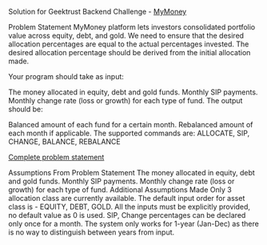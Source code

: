 Solution for Geektrust Backend Challenge - [MyMoney](https://github.com/md-affan/My-Money/edit/main/README.md#:~:text=Geektrust%20Backend%20Challenge%20%2D-,MyMoney,-Problem%20Statement%20MyMoney)

Problem Statement
MyMoney platform lets investors consolidated portfolio value across equity, debt, and gold. We need to ensure that the desired allocation percentages are equal to the actual percentages invested. The desired allocation percentage should be derived from the initial allocation made.

Your program should take as input:

The money allocated in equity, debt and gold funds.
Monthly SIP payments.
Monthly change rate (loss or growth) for each type of fund.
The output should be:

Balanced amount of each fund for a certain month.
Rebalanced amount of each month if applicable.
The supported commands are:
ALLOCATE, SIP, CHANGE, BALANCE, REBALANCE

[Complete problem statement](https://github.com/md-affan/My-Money/edit/main/README.md#:~:text=Geektrust%20Backend%20Challenge%20%2D-,MyMoney,-Problem%20Statement%20MyMoney)

Assumptions
From Problem Statement
The money allocated in equity, debt and gold funds.
Monthly SIP payments.
Monthly change rate (loss or growth) for each type of fund.
Additional Assumptions Made
Only 3 allocation class are currently available.
The default input order for asset class is - EQUITY, DEBT, GOLD.
All the inputs must be explicitly provided, no default value as 0 is used.
SIP, Change percentages can be declared only once for a month.
The system only works for 1-year (Jan-Dec) as there is no way to distinguish between years from input.
